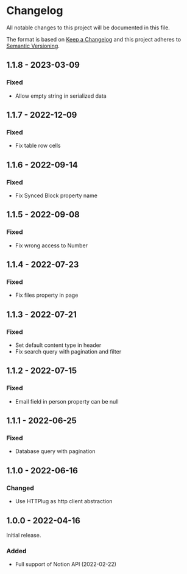 # Changelog

All notable changes to this project will be documented in this file.

The format is based on [Keep a Changelog](http://keepachangelog.com/en/1.0.0/)
and this project adheres to [Semantic Versioning](http://semver.org/spec/v2.0.0.html).

## 1.1.8 - 2023-03-09

### Fixed

- Allow empty string in serialized data

## 1.1.7 - 2022-12-09

### Fixed

- Fix table row cells

## 1.1.6 - 2022-09-14

### Fixed

- Fix Synced Block property name

## 1.1.5 - 2022-09-08

### Fixed

- Fix wrong access to Number

## 1.1.4 - 2022-07-23

### Fixed

- Fix files property in page

## 1.1.3 - 2022-07-21

### Fixed

- Set default content type in header
- Fix search query with pagination and filter

## 1.1.2 - 2022-07-15

### Fixed

- Email field in person property can be null

## 1.1.1 - 2022-06-25

### Fixed

- Database query with pagination

## 1.1.0 - 2022-06-16

### Changed

- Use HTTPlug as http client abstraction

## 1.0.0 - 2022-04-16

Initial release.

### Added

- Full support of Notion API (2022-02-22)
